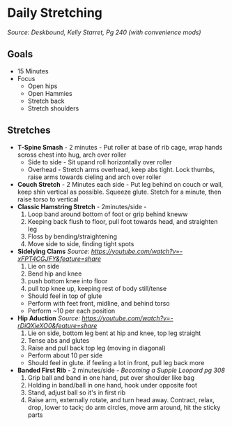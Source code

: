 # Daily Stretching
_Source: Deskbound, Kelly Starret, Pg 240 (with convenience mods)_

## Goals
* 15 Minutes
* Focus
  * Open hips
  * Open Hammies
  * Stretch back
  * Stretch shoulders

## Stretches
* __T-Spine Smash__ - 2 minutes - Put roller at base of rib cage, wrap hands scross chest into hug, arch over roller
  * Side to side - Sit upand roll horizontally over roller
  * Overhead - Stretch arms overhead, keep abs tight. Lock thumbs, raise arms towards cieling and arch over roller
* __Couch Stretch__ - 2 Minutes each side - Put leg behind on couch or wall, keep shin vertical as possible. Squeeze glute. Stetch for a minute, then raise torso to vertical
* __Classic Hamstring Stretch__ - 2minutes/side - 
  1. Loop band around bottom of foot or grip behind kneww
  1. Keeping back flush to floor, pull foot towards head, and straighten leg
  1. Floss by bending/straightening
  1. Move side to side, finding tight spots
* __Sidelying Clams__
  _Source: https://youtube.com/watch?v=-xFPT4CGJFY&feature=share_
  1. Lie on side
  1. Bend hip and knee
  2. push bottom knee into floor
  3. pull top knee up, keeping rest of body still/tense
  * Should feel in top of glute
  * Perform with feet front, midline, and behind torso
  * Perform ~10 per each position
* __Hip Aduction__
  _Source: https://youtube.com/watch?v=-rDiQXjeXO0&feature=share_
  1. Lie on side, bottom leg bent at hip and knee, top leg straight
  2. Tense abs and glutes
  3. Raise and pull back top leg (moving in diagonal)
  * Perform about 10 per side
  * Should feel in glute. if feeling a lot in front, pull leg back more
* __Banded First Rib__ - 2 minutes/side - 
_Becoming a Supple Leopard pg 308_
  1. Grip ball and band in one hand, put over shoulder like bag
  2. Holding in band/ball in one hand, hook under opposite foot
  3. Stand, adjust ball so it's in first rib
  4. Raise arm, externally rotate, and turn head away. Contract, relax, drop, lower to tack; do arm circles, move arm around, hit the sticky parts
